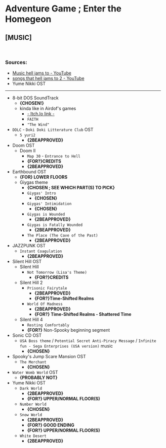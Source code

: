 # Adventure Game ; Enter the Homegeon

## [MUSIC]
&nbsp;

### Sources:
- [Music hell jams to - YouTube](https://www.youtube.com/playlist?list=PLGQ6MqVBs4ShVWKSFTnlHZ7QVadsjpH2f)
- [songs that hell jams to 2 - YouTube](https://www.youtube.com/playlist?list=PLOEY30NLN6FYQA3Td4mgXfSQtH3JhcKFN)
- Yume Nikki OST

---

- 8-bit DOS SoundTrack
  - **{CHOSEN!}**
  - kinda like in Airdof's games
    - [- Itch.Io link -](https://airdorf.itch.io/)
    - `FAITH`
    - `"The Wind"`
- `DDLC` - `Doki Doki Litterature Club` OST
  - `5 yuri2`
    - **{2BEAPPROVED}**
- Doom OST
  - Doom II
    - `Map 30` - `Entrance to Hell`
    - **{FOR?}CREDITS**
    - **{2BEAPPROVED}**
- Earthbound OST
  - **{FOR} LOWER FLOORS**
  - Giygas theme
    - **{CHOSEN ; SEE WHICH PART(S) TO PICK}**
    - `Giygas' Intro`
      - **{CHOSEN}**
    - `Giygas' Intimidation`
      - **{CHOSEN}**
    - `Giygas is Wounded`
      - **{2BEAPPROVED}**
    - `Giygas is Fatally Wounded`
      - **{2BEAPPROVED}**
    - `The Place (The Cave of the Past)`
      - **{2BEAPPROVED}**
- JAZZPUNK OST
  - `Instant Coagulation`
    - **{2BEAPPROVED}**
- Silent Hill OST
  - Silent Hill
    - `Not Tomorrow (Lisa's Theme)`
      - **{FOR?}CREDITS**
  - Silent Hill 2
    - `Prisonic Fairytale`
      - **{2BEAPPROVED}**
      - **{FOR?}Time-Shifted Realms**
    - `World Of Madness`
      - **{2BEAPPROVED}**
      - **{FOR?} Time-Shifted Realms - Shattered Time**
  - Silent Hill 4
    - `Resting Comfortably`
    - **{FOR?}** Non-Spooky beginning segment
- Sonic CD OST
  - `USA Boss theme` / `Potential Secret Anti-Piracy Message` / `Infinite fun - Sega Enterprises (USA version)` music
    - **{CHOSEN}**
- Spooky's Jump Scare Mansion OST
  - `The Merchant`
    - **{CHOSEN}**
- `Water Womb World` OST
  - **{PROBABLY NOT}**
- Yume Nikki OST
  - `Dark World`
    - **{2BEAPPROVED}**
    - **{FOR?} UPPER/NORMAL FLOOR(S)**
  - `Number World`
    - **{CHOSEN}**
  - `Snow World`
    - **{2BEAPPROVED}**
    - **{FOR?} GOOD ENDING**
    - **{FOR?} UPPER/NORMAL FLOOR(S)**
  - `White Desert`
    - **{2BEAPPROVED}**